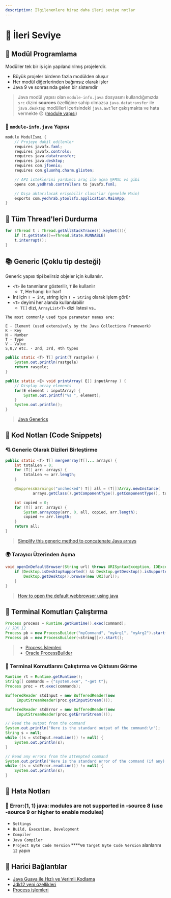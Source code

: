 ```yaml
---
description: İlgilenenlere biraz daha ileri seviye notlar
---
```


# 🤯 İleri Seviye

## 🍱 Modül Programlama

Modüller tek bir iş için yapılandırılmış projelerdir.

* Büyük projeler birdenn fazla modülden oluşur
* Her modül diğerlerinden bağımsız olarak işler
* Java 9 ve sonrasında gelen bir sistemdir

> Java modül yapısı olan `module-info.java` dosyasını kullandığımızda `src` dizini **sources** özelliğine sahip olmazsa `java.datatransfer` ile `java.desktop` modülleri içerisindeki `java.awt`'ler çakışmakta ve hata vermekte 😢 \([module yapısı](http://tutorials.jenkov.com/java/modules.html)\)

### 🧱 `module-info.java` Yapısı

```java
module ModulIsmı {
    // Projeye dahil edilenler
    requires javafx.fxml;
    requires javafx.controls;
    requires java.datatransfer;
    requires java.desktop;
    requires com.jfoenix;
    requires com.gluonhq.charm.glisten;

    // API isteklerini yardımcı araç ile açma @FMXL vs gibi
    opens com.yedhrab.controllers to javafx.fxml;

    // Dışa aktarılacak erişebilir class'lar (genelde Main)
    exports com.yedhrab.ytoolsfx.application.MainApp;
}
```

## 🛑 Tüm Thread'leri Durdurma

```java
for (Thread t : Thread.getAllStackTraces().keySet()){
    if (t.getState()==Thread.State.RUNNABLE)
    t.interrupt();
}
```

## 📚 Generic \(Çoklu tip desteği\)

Generic yapısı tipi belirsiz objeler için kullanılır.

* `<T>` ile tanımlanır gösterilir, `T` ile kullanlır
  * `T`, Herhangi bir harf
* Int için `T = int`, string için `T = String` olarak işlem görür
* `<T>` deyimi her alanda kullanılabilir
  * `T[]` dizi, `ArrayList<T>` dizi listesi vs..

```text
The most commonly used type parameter names are:

E - Element (used extensively by the Java Collections Framework)
K - Key
N - Number
T - Type
V - Value
S,U,V etc. - 2nd, 3rd, 4th types
```

```java
public static <T> T[] print(T rastgele) {
    System.out.println(rastgele)
    return rasgele;
}

public static <E> void printArray( E[] inputArray ) {
    // Display array elements
    for(E element : inputArray) {
        System.out.printf("%s ", element);
    }
    System.out.println();
}
```

> [Java Generics](https://www.tutorialspoint.com/java/java_generics.htm)

## 📜 Kod Notları \(Code Snippets\)

### 💘 Generic Olarak Dizileri Birleştirme

```java
public static <T> T[] mergeArray(T[]... arrays) {
    int totalLen = 0;
    for (T[] arr: arrays) {
        totalLen += arr.length;
    }

    @SuppressWarnings("unchecked") T[] all = (T[])Array.newInstance(
            arrays.getClass().getComponentType().getComponentType(), totalLen);

    int copied = 0;
    for (T[] arr: arrays) {
        System.arraycopy(arr, 0, all, copied, arr.length);
        copied += arr.length;
    }
    return all;
}
```

> [Simplify this generic method to concatenate Java arrays](https://stackoverflow.com/a/9481298/9770490)

### 🌍 Tarayıcı Üzerinden Açma

```java
void openInDefaultBrowser(String url) throws URISyntaxException, IOException {
    if (Desktop.isDesktopSupported() && Desktop.getDesktop().isSupported(Desktop.Action.BROWSE)) {
        Desktop.getDesktop().browse(new URI(url));
    }
}
```

> [How to open the default webbrowser using java](https://stackoverflow.com/a/5226244/9770490)

## 🖤 Terminal Komutları Çalıştırma

```java
Process process = Runtime.getRuntime().exec(command);
// JDK 12
Process pb = new ProcessBuilder("myCommand", "myArg1", "myArg2").start();
Process pb = new ProcessBuilder(<string[]>).start();
```

> * [Process İşlemleri](https://www.mkyong.com/java/how-to-execute-shell-command-from-java/)
> * [Oracle ProcessBuilder](https://docs.oracle.com/en/java/javase/12/docs/api/java.base/java/lang/ProcessBuilder.html)

### 👀 Terminal Komutlarını Çalıştırma ve Çıktısını Görme

```java
Runtime rt = Runtime.getRuntime();
String[] commands = {"system.exe", "-get t"};
Process proc = rt.exec(commands);

BufferedReader stdInput = new BufferedReader(new
     InputStreamReader(proc.getInputStream()));

BufferedReader stdError = new BufferedReader(new
     InputStreamReader(proc.getErrorStream()));

// Read the output from the command
System.out.println("Here is the standard output of the command:\n");
String s = null;
while ((s = stdInput.readLine()) != null) {
    System.out.println(s);
}

// Read any errors from the attempted command
System.out.println("Here is the standard error of the command (if any):\n");
while ((s = stdError.readLine()) != null) {
    System.out.println(s);
}
```

## 🐞 Hata Notları

### 📌 Error:\(1, 1\) java: modules are not supported in -source 8 \(use -source 9 or higher to enable modules\)

* `Settings`
* `Build, Execution, Development`
* `Compiler`
* `Java Compiler`
* `Project Byte Code Version` ****ve `Target Byte Code Version` alanlarını `12` yapın

## 🔗 Harici Bağlantılar

* [Java Guava ile Hızlı ve Verimli Kodlama](http://javacirecep.blogspot.com/2011/09/isinize-yarayabilecek-hizmet-kitaplklar.html)
* [Jdk12 yeni özellikleri](https://www.azul.com/39-new-features-and-apis-in-jdk-12/)
* [Process işlemleri](https://www.mkyong.com/java/how-to-execute-shell-command-from-java/)

